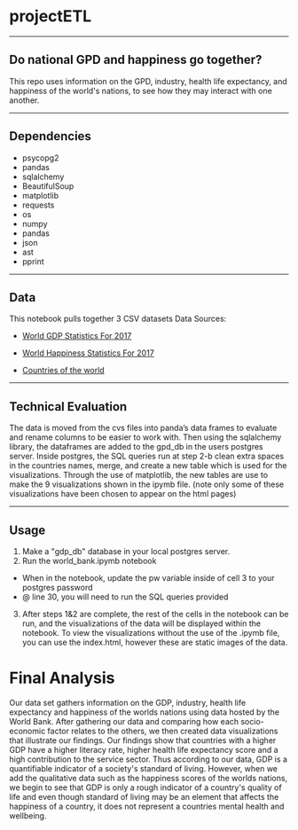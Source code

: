# projectETL

----
## Do national GPD and happiness go together?

This repo uses information on the GPD, industry, health life expectancy, and happiness of the world's nations, to see how they may interact with one another.  

----
## Dependencies

* psycopg2
* pandas
* sqlalchemy 
* BeautifulSoup
* matplotlib
* requests
* os
* numpy
* pandas
* json
* ast
* pprint

----
## Data

This notebook pulls together 3 CSV datasets 
Data Sources:

* [World GDP Statistics For 2017](https://www.kaggle.com/theworldbank/world-bank-gdp-ranking#gdp-csv-.csv)     

* [World Happiness Statistics For 2017](https://www.kaggle.com/unsdsn/world-happiness)   

* [Countries of the world](https://www.kaggle.com/fernandol/countries-of-the-world)   

----
## Technical Evaluation

The data is moved from the cvs files into panda’s data frames to evaluate and rename columns to be easier to work with. 
Then using the sqlalchemy library, the dataframes are added to the gpd_db in the users postgres server.
Inside postgres, the SQL queries run at step 2-b clean extra spaces in the countries names, merge, and create a new table which is used for the visualizations. 
Through the use of matplotlib, the new tables are use to make the 9 visualizations shown in the ipymb file. (note only some of these visualizations have been chosen to appear on the html pages)


----
## Usage

1.    Make a "gdp_db" database in your local postgres server.
2.    Run the world_bank.ipymb notebook
* When in the notebook, update the pw variable inside of cell 3 to your postgres password
* @ line 30, you will need to run the SQL queries provided
3.    After steps 1&2 are complete, the rest of the cells in the notebook can be run, and the visualizations of the data will be displayed within the notebook. 
To view the visualizations without the use of the .ipymb file, you can use the index.html, however these are static images of the data. 








# Final Analysis
Our data set gathers information on the GDP, industry, health life expectancy and happiness of the worlds nations using data 
hosted by the World Bank. After gathering our data and comparing how each socio-economic factor relates to the others, we then 
created data visualizations that illustrate our findings. Our findings show that countries with a higher GDP have a higher 
literacy rate, higher health life expectancy score and a high contribution to the service sector. Thus according to our data,
GDP is a quantifiable indicator of a society's standard of living. However, when we add the qualitative data such as the 
happiness scores of the worlds nations, we begin to see that GDP is only a rough indicator of a country's quality of life 
and even though standard of living may be an element that affects the happiness of a country, it does not represent 
a countries mental health and wellbeing.



